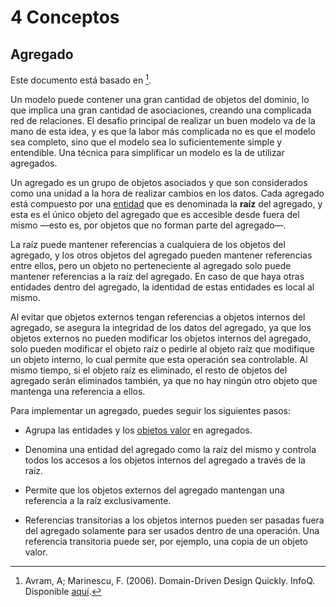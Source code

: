 # 4 Conceptos

## Agregado

Este documento está basado en [^1].

[^1]: Avram, A; Marinescu, F. (2006). Domain-Driven Design Quickly. InfoQ. Disponible
    [aquí](https://www.infoq.com/minibooks/domain-driven-design-quickly/).

Un modelo puede contener una gran cantidad de objetos del dominio, lo que
implica una gran cantidad de asociaciones, creando una complicada red de
relaciones. El desafío principal de realizar un buen modelo va de la mano de
esta idea, y es que la labor más complicada no es que el modelo sea completo,
sino que el modelo sea lo suficientemente simple y entendible. Una técnica para
simplificar un modelo es la de utilizar agregados.

Un agregado es un grupo de objetos asociados y que son considerados como una
unidad a la hora de realizar cambios en los datos. Cada agregado está compuesto
por una [entidad](./4_Entidad.md) que es denominada la **raíz** del agregado, y
esta es el único objeto del agregado que es accesible desde fuera del mismo
—esto es, por objetos que no forman parte del agregado—.

La raíz puede mantener referencias a cualquiera de los objetos del agregado, y
los otros objetos del agregado pueden mantener referencias entre ellos, pero un
objeto no perteneciente al agregado solo puede mantener referencias a la raíz
del agregado. En caso de que haya otras entidades dentro del agregado, la
identidad de estas entidades es local al mismo.

Al evitar que objetos externos tengan referencias a objetos internos del
agregado, se asegura la integridad de los datos del agregado, ya que
los objetos externos no pueden modificar los objetos internos del agregado, solo
pueden modificar el objeto raíz o pedirle al objeto raíz que modifique un objeto
interno, lo cual permite que esta operación sea controlable. Al
mismo tiempo, si el objeto raíz es eliminado, el resto de objetos del agregado
serán eliminados también, ya que no hay ningún otro objeto que mantenga una
referencia a ellos.

Para implementar un agregado, puedes seguir los siguientes pasos:

* Agrupa las entidades y los [objetos valor](./4_Objeto_Valor.md) en agregados.

* Denomina una entidad del agregado como la raíz del mismo y controla todos los
  accesos a los objetos internos del agregado a través de la raíz.

* Permite que los objetos externos del agregado mantengan una referencia a la
  raíz exclusivamente.

* Referencias transitorias a los objetos internos pueden ser pasadas fuera del
  agregado solamente para ser usados dentro de una operación. Una referencia
  transitoria puede ser, por ejemplo, una copia de un objeto valor.
